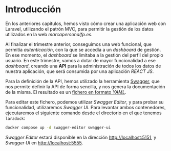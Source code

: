 # Introducción

En los anteriores capítulos, hemos visto cómo crear una aplicación web con Laravel, utilizando el patrón MVC, para permitir la  gestión de los datos utilizados en la web _marcapersonalfp.es_.

Al finalizar el trimestre anterior, conseguimos una web funcional, que permitía _autenticación_, con la que se accedía a un _dashboard_ de gestión. En ese momento, el _dashboard_ se limitaba a la gestión del perfil del propio usuario. En este trimestre, vamos a dotar de mayor funcionalidad a ese _dashboard_, creando una **API** para la administración de todos los datos de nuestra aplicación, que será consumida por una aplicación _REACT JS_.

Para la definición de la API, hemos utilizado la herramienta [Swagger](https://swagger.io/), que nos permite definir la API de forma sencilla, y nos genera la documentación de la misma. El resultado es un [fichero en formato _YAML_](./materiales/swagger/marcapersonalFP_api.yaml).

Para editar este fichero, podemos utilizar _Swagger Editor_, y para probar su funcionalidad, utilizaremos _Swagger UI_. Para levantar ambos contenedores, ejecutaremos el siguiente comando desde el directorio en el que tenemos `laradock`:

```bash
docker compose up -d swagger-editor swagger-ui
```

_Swagger Editor_ estará disponible en la dirección [http://localhost:5151](http://localhost:5151), y _Swagger UI_ en [http://localhost:5555](http://localhost:5555).
